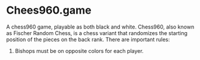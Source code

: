 # Chees960.game
A chess960 game, playable as both black and white. Chess960, also known as Fischer Random Chess, is a chess variant that randomizes the starting position of the pieces on the back rank.
There are  important rules:
 1) Bishops must be on opposite colors for each player. 
